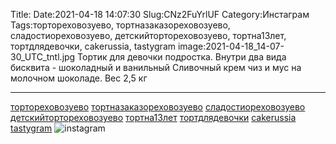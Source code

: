 Title:
Date:2021-04-18 14:07:30
Slug:CNz2FuYrlUF
Category:Инстаграм
Tags:тортореховозуево, тортназаказореховозуево, сладостиореховозуево, детскийтортореховозуево, тортна13лет, тортдлядевочки, cakerussia, tastygram
image:2021-04-18_14-07-30_UTC_tntl.jpg
Тортик для девочки подростка.
Внутри два вида бисквита - шоколадный и ванильный
Сливочный крем чиз и мус на молочном шоколаде. 
Вес 2,5 кг
_______________________________
[тортореховозуево]({tag}тортореховозуево) [тортназаказореховозуево]({tag}тортназаказореховозуево) [сладостиореховозуево]({tag}сладостиореховозуево) [детскийтортореховозуево]({tag}детскийтортореховозуево) [тортна13лет]({tag}тортна13лет) [тортдлядевочки]({tag}тортдлядевочки) [cakerussia]({tag}cakerussia) [tastygram]({tag}tastygram)
![instagram]({attach}images/2021-04-18_14-07-30_UTC.jpg)
